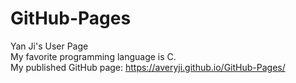 # GitHub-Pages
Yan Ji's User Page  
My favorite programming language is C.  
My published GitHub page: https://averyji.github.io/GitHub-Pages/

